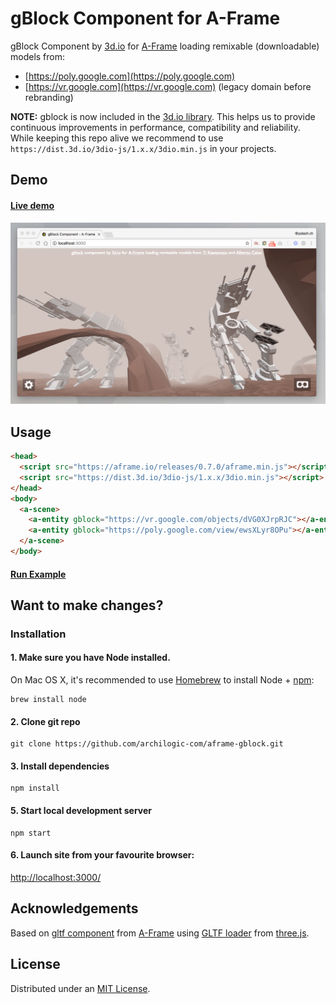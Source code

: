 # gBlock Component for A-Frame

gBlock Component by [3d.io](https://3d.io) for [A-Frame](https://aframe.io) loading remixable (downloadable) models from:
- [https://poly.google.com](https://poly.google.com)
- [https://vr.google.com](https://vr.google.com) (legacy domain before rebranding)

**NOTE:** gblock is now included in the [3d.io library](https://3d.io/docs/api/1/aframe-components.html). This helps us to provide continuous improvements in performance, compatibility and reliability. While keeping this repo alive we recommend to use `https://dist.3d.io/3dio-js/1.x.x/3dio.min.js` in your projects.

## Demo

#### [Live demo](https://gblock.3d.io)

![](docs/screenshot3.png)

## Usage

```html
<head>
  <script src="https://aframe.io/releases/0.7.0/aframe.min.js"></script>
  <script src="https://dist.3d.io/3dio-js/1.x.x/3dio.min.js"></script>
</head>
<body>
  <a-scene>
    <a-entity gblock="https://vr.google.com/objects/dVG0XJrpRJC"></a-entity>
    <a-entity gblock="https://poly.google.com/view/ewsXLyr8OPu"></a-entity>
  </a-scene>
</body>
```

#### [Run Example](https://codepen.io/tomas-polach/pen/NvJRJe/right?editors=1000)

## Want to make changes?

### Installation

#### 1. Make sure you have Node installed.

On Mac OS X, it's recommended to use [Homebrew](http://brew.sh/) to install Node + [npm](https://www.npmjs.com):

    brew install node

#### 2. Clone git repo 

    git clone https://github.com/archilogic-com/aframe-gblock.git

#### 3. Install dependencies

    npm install

#### 5. Start local development server

    npm start

#### 6. Launch site from your favourite browser:

[http://localhost:3000/](http://localhost:3000/)

## Acknowledgements

Based on [gltf component](https://aframe.io/docs/0.6.0/components/gltf-model.html) from [A-Frame](https://aframe.io/) using [GLTF loader](https://threejs.org/examples/#webgl_loader_gltf) from [three.js](https://threejs.org/).

## License

Distributed under an [MIT License](LICENSE).
